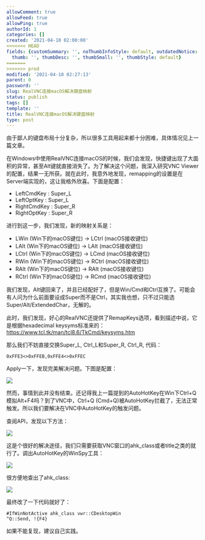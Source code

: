 ```yaml
---
allowComment: true
allowFeed: true
allowPing: true
authorId: 1
categories: []
created: '2021-04-10 02:00:00'
<<<<<<< HEAD
fields: {customSummary: '', noThumbInfoStyle: default, outdatedNotice: 'no', reprint: standard,
  thumb: '', thumbDesc: '', thumbSmall: '', thumbStyle: default}
=======
>>>>>>> prod
modified: '2021-04-10 02:27:13'
parent: 0
password: ''
slug: RealVNC连接macOS解决键盘映射
status: publish
tags: []
template: ''
title: RealVNC连接macOS解决键盘映射
type: post
---
```

由于鄙人的键盘布局十分复杂，所以很多工具用起来都十分困难，具体情况见上一篇文章。

在Windows中使用RealVNC连接macOS的时候，我们会发现，快捷键出现了大面积的异常，甚至Alt键就直接消失了。为了解决这个问题，我深入研究VNC Viewer的配置，结果一无所获。就在此时，我意外地发现，remapping的设置是在Server端实现的，这让我格外欣喜。下面是配置：

- LeftCmdKey : Super_L
- LeftOptKey : Super_L
- RightCmdKey : Super_R
- RightOptKey : Super_R

进行到这一步，我们发现，新的映射关系是：

- LWin (Win下的macOS键位) -> LCtrl (macOS接收键位)
- LAlt (Win下的macOS键位) -> LAlt (macOS接收键位)
- LCtrl (Win下的macOS键位) -> LCmd (macOS接收键位)
- RWin (Win下的macOS键位) -> RCtrl (macOS接收键位)
- RAlt (Win下的macOS键位) -> RAlt (macOS接收键位)
- RCtrl (Win下的macOS键位) -> RCmd (macOS接收键位)

我们发现，Alt键回来了，并且已经配好了，但是Win/Cmd和Ctrl互换了。可能会有人问为什么前面要设成Super而不是Ctrl，其实我也想，只不过只能选Super/Alt/ExtendedChar，无解的。

此时，我们发现，好心的RealVNC还提供了RemapKeys选项，看到描述中说，它是根据hexadecimal keysyms标准来的：https://www.tcl.tk/man/tcl8.6/TkCmd/keysyms.htm

那么我们不妨直接交换Super_L, Ctrl_L和Super_R, Ctrl_R, 代码：

```
0xFFE3<>0xFFEB,0xFFE4<>0xFFEC
```

Apply一下，发现完美解决问题。下图是配置：

![](https://cdn.jsdelivr.net/gh/JeffersonQin/blog-asset@latest/usr/picgo/20210410021443.png)

然而，事情到此并没有结束。还记得我上一篇提到的AutoHotKey在Win下Ctrl+Q模拟Alt+F4吗？到了VNC中，Ctrl+Q (Cmd+Q)被AutoHotKey拦截了，无法正常触发。所以我们要解决在VNC中AutoHotKey的触发问题。

查阅API，发现以下方法：

![](https://cdn.jsdelivr.net/gh/JeffersonQin/blog-asset@latest/usr/picgo/20210410022404.png)

这是个很好的解决途径，我们只需要获取VNC窗口的ahk_class或者title之类的就行了。调出AutoHotKey的WinSpy工具：

![](https://cdn.jsdelivr.net/gh/JeffersonQin/blog-asset@latest/usr/picgo/20210410022510.png)

很方便地查出了ahk_class:

![](https://cdn.jsdelivr.net/gh/JeffersonQin/blog-asset@latest/usr/picgo/20210410022619.png)

最终改了一下代码就好了：

```
#IfWinNotActive ahk_class vwr::CDesktopWin
^Q::Send, !{F4}
```

如果不能复现，建议自己实践。